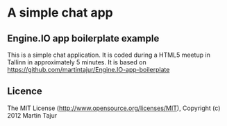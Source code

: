 # A simple chat app

## Engine.IO app boilerplate example

This is a simple chat application. It is coded during a HTML5 meetup in Tallinn in approximately 5 minutes. It is based on https://github.com/martintajur/Engine.IO-app-boilerplate

## Licence

The MIT License (http://www.opensource.org/licenses/MIT), Copyright (c) 2012 Martin Tajur
